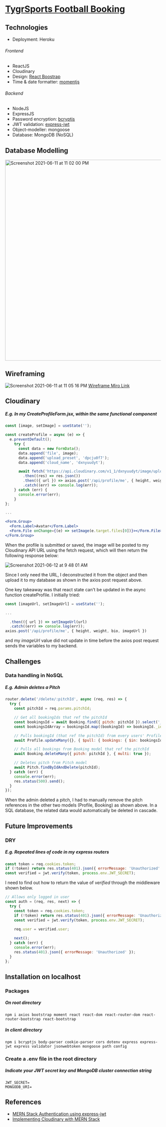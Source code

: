 # [TygrSports Football Booking](https://tygr-sports.herokuapp.com/)

## Technologies
  * Deployment: Heroku
###### Frontend
  * ReactJS
  * Cloudinary
  * Design: [React Boostrap](https://react-bootstrap.github.io/)
  * Time & date formatter: [momentjs](https://momentjs.com/)
###### Backend
  * NodeJS
  * ExpressJS
  * Password encryption: [bcryptjs](https://www.npmjs.com/package/bcryptjs)
  * JWT validation: [express-jwt](https://www.npmjs.com/package/express-jwt)
  * Object-modeller: mongoose
  * Database: MongoDB (NoSQL)
  
## Database Modelling
<img width="648" alt="Screenshot 2021-06-11 at 11 02 00 PM" src="https://user-images.githubusercontent.com/25051776/121707393-173dc380-cb09-11eb-980e-839d7a0e11d9.png">

## Wireframing
![Screenshot 2021-06-11 at 11 05 16 PM](https://user-images.githubusercontent.com/25051776/121707770-7f8ca500-cb09-11eb-845b-52e3e586cd1c.png)
[Wireframe Miro Link](https://miro.com/app/board/o9J_l_qfkss=/)

## Cloudinary

##### E.g. In my CreateProfileForm.jsx, within the same functional component
```jsx
const [image, setImage] = useState('');

const createProfile = async (e) => {
  e.preventDefault();
    try {
      const data = new FormData();
      data.append('file', image);
      data.append('upload_preset', 'dpcju0f7');
      data.append('cloud_name', 'dxnyuudyt');

      await fetch('https://api.cloudinary.com/v1_1/dxnyuudyt/image/upload', { method: 'post', body: data })
        .then((res) => res.json())
        .then(({ url }) => axios.post('/api/profile/me', { height, weight, bio, url }))
        .catch((err) => console.log(err));
    } catch (err) {
      console.error(err);
    }
};

...

<Form.Group>
  <Form.Label>Avatar</Form.Label>
  <Form.File onChange={(e) => setImage(e.target.files[0])}></Form.File>
</Form.Group>
```
When the profile is submitted or saved, the image will be posted to my Cloudinary API URL using the fetch request, which will then return the following response below:

![Screenshot 2021-06-12 at 9 48 01 AM](https://user-images.githubusercontent.com/25051776/121761676-c4452a00-cb63-11eb-9067-f6ac024c5572.png)

Since I only need the URL, I deconstructed it from the object and then upload it to my database as shown in the axios post request above.


One key takeaway was that react state can't be updated in the async function createProfile. I initially tried:
```jsx
const [imageUrl, setImageUrl] = useState('');

...

  .then(({ url }) => setImageUrl(url)
  .catch((err) => console.log(err));
axios.post('/api/profile/me', { height, weight, bio, imageUrl })
```
and my _imageUrl_ value did not update in time before the axios post request sends the variables to my backend.

## Challenges
### Data handling in NoSQL
##### E.g. Admin deletes a Pitch
```javascript
router.delete('/delete/:pitchId', async (req, res) => {
  try {
    const pitchId = req.params.pitchId;

    // Get all bookingIds that ref the pitchId
    const bookingsId = await Booking.find({ pitch: pitchId }).select('_id');
    const bookingsIdArray = bookingsId.map((bookingId) => bookingId._id);

    // Pulls bookingId (that ref the pitchId) from every users' Profile bookings array
    await Profile.updateMany({}, { $pull: { bookings: { $in: bookingsIdArray } } }, { multi: true });

    // Pulls all bookings from Booking model that ref the pitchId
    await Booking.deleteMany({ pitch: pitchId }, { multi: true });

    // Deletes pitch from Pitch model
    await Pitch.findByIdAndDelete(pitchId);
  } catch (err) {
    console.error(err);
    res.status(500).send();
  }
});
```
When the admin deleted a pitch, I had to manually remove the pitch references in the other two models (Profile, Booking) as shown above. In a SQL database, the related data would automatically be deleted in cascade.

## Future Improvements
### DRY
##### E.g. Repeated lines of code in my express routers
```javascript
const token = req.cookies.token;
if (!token) return res.status(401).json({ errorMessage: 'Unauthorized' });
const verified = jwt.verify(token, process.env.JWT_SECRET);
```
I need to find out how to return the value of _verified_ through the middleware shown below.
```javascript
// Allows only logged in user
const auth = (req, res, next) => {
  try {
    const token = req.cookies.token;
    if (!token) return res.status(401).json({ errorMessage: 'Unauthorized' });
    const verified = jwt.verify(token, process.env.JWT_SECRET);
    
    req.user = verified.user;

    next();
  } catch (err) {
    console.error(err);
    res.status(401).json({ errorMessage: 'Unauthorized' });
  }
};
```

## Installation on localhost
### Packages
##### On root directory
```
npm i axios bootstrap moment react react-dom react-router-dom react-router-bootstrap react-bootstrap
```
##### In client directory
```
npm i bcryptjs body-parser cookie-parser cors dotenv express express-jwt express validator jsonwebtoken mongoose path config
```
### Create a .env file in the root directory
##### Indicate your JWT secret key and MongoDB cluster connection string
```
JWT_SECRET=
MONGODB_URI=
```

## References
  * [MERN Stack Authentication using express-jwt](https://youtube.com/playlist?list=PLJM1tXwlGdaf57oUx0rIqSW668Rpo_7oU)
  * [Implementing Cloudinary with MERN Stack](https://youtu.be/uP568vOaBbQ)
